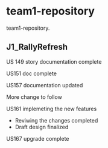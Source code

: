 # team1-repository

team1-repository. 

## J1_RallyRefresh 

US 149 story documentation complete

US151 doc complete

US157 documentation updated

More change to follow

US161 implemeting the new features
* Reviwing the changes completed
* Draft design finalized


US167 upgrade complete

